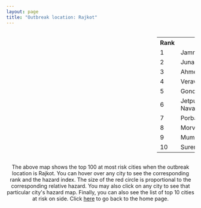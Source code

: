 ```yaml
---
layout: page
title: "Outbreak location: Rajkot"
---
```

<div style="width: 100%; overflow: auto;">
<div style="width: 75%; float: left;">
<div id="mapid">
<script src="https://buda-magenta.github.io/hazard_map/load_map.js"></script>

<script>
var marker_outbreak = L.marker([22.305199, 70.802833],{"autoPan": true}).addTo(map); marker_outbreak.bindTooltip("Rajkot").openTooltip();

var circle_1 = L.circle([22.473242, 70.055210], {"pane": "markerPane", "color": "red", "fill": true, "fillOpacity": 0.2, "fillRule": "evenodd", "lineCap": "round", "lineJoin": "round", "opacity": 1.0, "radius": 100027, "stroke": true, "weight": 3}).addTo(map);
circle_1.bindTooltip("Jamnagar<br>rank: 1<br>hazard index: 0.100028")
circle_1.bindPopup('<a href="https://buda-magenta.github.io/hazard_map/Jamnagar">Jamnagar</a>')

var circle_2 = L.circle([21.517410, 70.464275], {"pane": "markerPane", "color": "red", "fill": true, "fillOpacity": 0.2, "fillRule": "evenodd", "lineCap": "round", "lineJoin": "round", "opacity": 1.0, "radius": 52931, "stroke": true, "weight": 3}).addTo(map);
circle_2.bindTooltip("Junagadh<br>rank: 2<br>hazard index: 0.052932")
circle_2.bindPopup('<a href="https://buda-magenta.github.io/hazard_map/Junagadh">Junagadh</a>')

var circle_3 = L.circle([23.021624, 72.579707], {"pane": "markerPane", "color": "red", "fill": true, "fillOpacity": 0.2, "fillRule": "evenodd", "lineCap": "round", "lineJoin": "round", "opacity": 1.0, "radius": 48208, "stroke": true, "weight": 3}).addTo(map);
circle_3.bindTooltip("Ahmedabad<br>rank: 3<br>hazard index: 0.048208")
circle_3.bindPopup('<a href="https://buda-magenta.github.io/hazard_map/Ahmedabad">Ahmedabad</a>')

var circle_4 = L.circle([20.905700, 70.378100], {"pane": "markerPane", "color": "red", "fill": true, "fillOpacity": 0.2, "fillRule": "evenodd", "lineCap": "round", "lineJoin": "round", "opacity": 1.0, "radius": 27710, "stroke": true, "weight": 3}).addTo(map);
circle_4.bindTooltip("Veraval<br>rank: 4<br>hazard index: 0.027711")
circle_4.bindPopup('<a href="https://buda-magenta.github.io/hazard_map/Veraval">Veraval</a>')

var circle_5 = L.circle([21.972182, 70.795524], {"pane": "markerPane", "color": "red", "fill": true, "fillOpacity": 0.2, "fillRule": "evenodd", "lineCap": "round", "lineJoin": "round", "opacity": 1.0, "radius": 20731, "stroke": true, "weight": 3}).addTo(map);
circle_5.bindTooltip("Gondal<br>rank: 5<br>hazard index: 0.020731")
circle_5.bindPopup('<a href="https://buda-magenta.github.io/hazard_map/Gondal">Gondal</a>')

var circle_6 = L.circle([21.764059, 70.616660], {"pane": "markerPane", "color": "red", "fill": true, "fillOpacity": 0.2, "fillRule": "evenodd", "lineCap": "round", "lineJoin": "round", "opacity": 1.0, "radius": 19053, "stroke": true, "weight": 3}).addTo(map);
circle_6.bindTooltip("Jetpur Navagadh<br>rank: 6<br>hazard index: 0.019053")
circle_6.bindPopup('<a href="https://buda-magenta.github.io/hazard_map/Jetpur_Navagadh">Jetpur Navagadh</a>')

var circle_7 = L.circle([21.640900, 69.611000], {"pane": "markerPane", "color": "red", "fill": true, "fillOpacity": 0.2, "fillRule": "evenodd", "lineCap": "round", "lineJoin": "round", "opacity": 1.0, "radius": 16363, "stroke": true, "weight": 3}).addTo(map);
circle_7.bindTooltip("Porbandar<br>rank: 7<br>hazard index: 0.016364")
circle_7.bindPopup('<a href="https://buda-magenta.github.io/hazard_map/Porbandar">Porbandar</a>')

var circle_8 = L.circle([25.264902, 82.985787], {"pane": "markerPane", "color": "red", "fill": true, "fillOpacity": 0.2, "fillRule": "evenodd", "lineCap": "round", "lineJoin": "round", "opacity": 1.0, "radius": 12266, "stroke": true, "weight": 3}).addTo(map);
circle_8.bindTooltip("Morvi<br>rank: 8<br>hazard index: 0.012266")
circle_8.bindPopup('<a href="https://buda-magenta.github.io/hazard_map/Morvi">Morvi</a>')

var circle_9 = L.circle([19.075990, 72.877393], {"pane": "markerPane", "color": "red", "fill": true, "fillOpacity": 0.2, "fillRule": "evenodd", "lineCap": "round", "lineJoin": "round", "opacity": 1.0, "radius": 11408, "stroke": true, "weight": 3}).addTo(map);
circle_9.bindTooltip("Mumbai<br>rank: 9<br>hazard index: 0.011408")
circle_9.bindPopup('<a href="https://buda-magenta.github.io/hazard_map/Mumbai">Mumbai</a>')

var circle_10 = L.circle([22.750000, 71.666667], {"pane": "markerPane", "color": "red", "fill": true, "fillOpacity": 0.2, "fillRule": "evenodd", "lineCap": "round", "lineJoin": "round", "opacity": 1.0, "radius": 11353, "stroke": true, "weight": 3}).addTo(map);
circle_10.bindTooltip("Surendranagar<br>rank: 10<br>hazard index: 0.011354")
circle_10.bindPopup('<a href="https://buda-magenta.github.io/hazard_map/Surendranagar">Surendranagar</a>')

var circle_11 = L.circle([23.071874, 70.131715], {"pane": "markerPane", "color": "red", "fill": true, "fillOpacity": 0.2, "fillRule": "evenodd", "lineCap": "round", "lineJoin": "round", "opacity": 1.0, "radius": 10577, "stroke": true, "weight": 3}).addTo(map);
circle_11.bindTooltip("Gandhidham<br>rank: 11<br>hazard index: 0.010578")
circle_11.bindPopup('<a href="https://buda-magenta.github.io/hazard_map/Gandhidham">Gandhidham</a>')

var circle_12 = L.circle([21.771884, 72.141645], {"pane": "markerPane", "color": "red", "fill": true, "fillOpacity": 0.2, "fillRule": "evenodd", "lineCap": "round", "lineJoin": "round", "opacity": 1.0, "radius": 7402, "stroke": true, "weight": 3}).addTo(map);
circle_12.bindTooltip("Bhavnagar<br>rank: 12<br>hazard index: 0.007402")
circle_12.bindPopup('<a href="https://buda-magenta.github.io/hazard_map/Bhavnagar">Bhavnagar</a>')

var circle_13 = L.circle([23.247245, 69.668339], {"pane": "markerPane", "color": "red", "fill": true, "fillOpacity": 0.2, "fillRule": "evenodd", "lineCap": "round", "lineJoin": "round", "opacity": 1.0, "radius": 7168, "stroke": true, "weight": 3}).addTo(map);
circle_13.bindTooltip("Bhuj<br>rank: 13<br>hazard index: 0.007169")
circle_13.bindPopup('<a href="https://buda-magenta.github.io/hazard_map/Bhuj">Bhuj</a>')

var circle_14 = L.circle([22.910184, 69.899418], {"pane": "markerPane", "color": "red", "fill": true, "fillOpacity": 0.2, "fillRule": "evenodd", "lineCap": "round", "lineJoin": "round", "opacity": 1.0, "radius": 3722, "stroke": true, "weight": 3}).addTo(map);
circle_14.bindTooltip("Bhadreshwar<br>rank: 14<br>hazard index: 0.003722")
circle_14.bindPopup('<a href="https://buda-magenta.github.io/hazard_map/Bhadreshwar">Bhadreshwar</a>')

var circle_15 = L.circle([20.866667, 70.750000], {"pane": "markerPane", "color": "red", "fill": true, "fillOpacity": 0.2, "fillRule": "evenodd", "lineCap": "round", "lineJoin": "round", "opacity": 1.0, "radius": 3693, "stroke": true, "weight": 3}).addTo(map);
circle_15.bindTooltip("Amreli<br>rank: 15<br>hazard index: 0.003694")
circle_15.bindPopup('<a href="https://buda-magenta.github.io/hazard_map/Amreli">Amreli</a>')

var circle_16 = L.circle([28.651718, 77.221939], {"pane": "markerPane", "color": "red", "fill": true, "fillOpacity": 0.2, "fillRule": "evenodd", "lineCap": "round", "lineJoin": "round", "opacity": 1.0, "radius": 2746, "stroke": true, "weight": 3}).addTo(map);
circle_16.bindTooltip("Delhi<br>rank: 16<br>hazard index: 0.002747")
circle_16.bindPopup('<a href="https://buda-magenta.github.io/hazard_map/Delhi">Delhi</a>')

var circle_17 = L.circle([21.170200, 72.831100], {"pane": "markerPane", "color": "red", "fill": true, "fillOpacity": 0.2, "fillRule": "evenodd", "lineCap": "round", "lineJoin": "round", "opacity": 1.0, "radius": 2470, "stroke": true, "weight": 3}).addTo(map);
circle_17.bindTooltip("Surat<br>rank: 17<br>hazard index: 0.002470")
circle_17.bindPopup('<a href="https://buda-magenta.github.io/hazard_map/Surat">Surat</a>')

var circle_18 = L.circle([22.297314, 73.194257], {"pane": "markerPane", "color": "red", "fill": true, "fillOpacity": 0.2, "fillRule": "evenodd", "lineCap": "round", "lineJoin": "round", "opacity": 1.0, "radius": 1918, "stroke": true, "weight": 3}).addTo(map);
circle_18.bindTooltip("Vadodara<br>rank: 18<br>hazard index: 0.001919")
circle_18.bindPopup('<a href="https://buda-magenta.github.io/hazard_map/Vadodara">Vadodara</a>')

var circle_19 = L.circle([23.774057, 71.683735], {"pane": "markerPane", "color": "red", "fill": true, "fillOpacity": 0.2, "fillRule": "evenodd", "lineCap": "round", "lineJoin": "round", "opacity": 1.0, "radius": 1752, "stroke": true, "weight": 3}).addTo(map);
circle_19.bindTooltip("Patan<br>rank: 19<br>hazard index: 0.001753")
circle_19.bindPopup('<a href="https://buda-magenta.github.io/hazard_map/Patan">Patan</a>')

var circle_20 = L.circle([22.168600, 71.668500], {"pane": "markerPane", "color": "red", "fill": true, "fillOpacity": 0.2, "fillRule": "evenodd", "lineCap": "round", "lineJoin": "round", "opacity": 1.0, "radius": 1601, "stroke": true, "weight": 3}).addTo(map);
circle_20.bindTooltip("Botad<br>rank: 20<br>hazard index: 0.001602")
circle_20.bindPopup('<a href="https://buda-magenta.github.io/hazard_map/Botad">Botad</a>')

var circle_21 = L.circle([17.388786, 78.461065], {"pane": "markerPane", "color": "red", "fill": true, "fillOpacity": 0.2, "fillRule": "evenodd", "lineCap": "round", "lineJoin": "round", "opacity": 1.0, "radius": 1026, "stroke": true, "weight": 3}).addTo(map);
circle_21.bindTooltip("Hyderabad<br>rank: 21<br>hazard index: 0.001027")
circle_21.bindPopup('<a href="https://buda-magenta.github.io/hazard_map/Hyderabad">Hyderabad</a>')

var circle_22 = L.circle([23.666667, 72.500000], {"pane": "markerPane", "color": "red", "fill": true, "fillOpacity": 0.2, "fillRule": "evenodd", "lineCap": "round", "lineJoin": "round", "opacity": 1.0, "radius": 734, "stroke": true, "weight": 3}).addTo(map);
circle_22.bindTooltip("Mahesana<br>rank: 22<br>hazard index: 0.000734")
circle_22.bindPopup('<a href="https://buda-magenta.github.io/hazard_map/Mahesana">Mahesana</a>')

var circle_23 = L.circle([19.194329, 72.970178], {"pane": "markerPane", "color": "red", "fill": true, "fillOpacity": 0.2, "fillRule": "evenodd", "lineCap": "round", "lineJoin": "round", "opacity": 1.0, "radius": 637, "stroke": true, "weight": 3}).addTo(map);
circle_23.bindTooltip("Thane<br>rank: 23<br>hazard index: 0.000638")
circle_23.bindPopup('<a href="https://buda-magenta.github.io/hazard_map/Thane">Thane</a>')

var circle_24 = L.circle([26.296772, 73.035143], {"pane": "markerPane", "color": "red", "fill": true, "fillOpacity": 0.2, "fillRule": "evenodd", "lineCap": "round", "lineJoin": "round", "opacity": 1.0, "radius": 599, "stroke": true, "weight": 3}).addTo(map);
circle_24.bindTooltip("Jodhpur<br>rank: 24<br>hazard index: 0.000599")
circle_24.bindPopup('<a href="https://buda-magenta.github.io/hazard_map/Jodhpur">Jodhpur</a>')

var circle_25 = L.circle([18.521428, 73.854454], {"pane": "markerPane", "color": "red", "fill": true, "fillOpacity": 0.2, "fillRule": "evenodd", "lineCap": "round", "lineJoin": "round", "opacity": 1.0, "radius": 597, "stroke": true, "weight": 3}).addTo(map);
circle_25.bindTooltip("Pune<br>rank: 25<br>hazard index: 0.000598")
circle_25.bindPopup('<a href="https://buda-magenta.github.io/hazard_map/Pune">Pune</a>')

var circle_26 = L.circle([23.223288, 72.649227], {"pane": "markerPane", "color": "red", "fill": true, "fillOpacity": 0.2, "fillRule": "evenodd", "lineCap": "round", "lineJoin": "round", "opacity": 1.0, "radius": 506, "stroke": true, "weight": 3}).addTo(map);
circle_26.bindTooltip("Gandhinagar<br>rank: 26<br>hazard index: 0.000507")
circle_26.bindPopup('<a href="https://buda-magenta.github.io/hazard_map/Gandhinagar">Gandhinagar</a>')

var circle_27 = L.circle([25.335649, 83.007629], {"pane": "markerPane", "color": "red", "fill": true, "fillOpacity": 0.2, "fillRule": "evenodd", "lineCap": "round", "lineJoin": "round", "opacity": 1.0, "radius": 498, "stroke": true, "weight": 3}).addTo(map);
circle_27.bindTooltip("Varanasi<br>rank: 27<br>hazard index: 0.000499")
circle_27.bindPopup('<a href="https://buda-magenta.github.io/hazard_map/Varanasi">Varanasi</a>')

var circle_28 = L.circle([26.915458, 75.818982], {"pane": "markerPane", "color": "red", "fill": true, "fillOpacity": 0.2, "fillRule": "evenodd", "lineCap": "round", "lineJoin": "round", "opacity": 1.0, "radius": 492, "stroke": true, "weight": 3}).addTo(map);
circle_28.bindTooltip("Jaipur<br>rank: 28<br>hazard index: 0.000492")
circle_28.bindPopup('<a href="https://buda-magenta.github.io/hazard_map/Jaipur">Jaipur</a>')

var circle_29 = L.circle([25.438130, 81.833800], {"pane": "markerPane", "color": "red", "fill": true, "fillOpacity": 0.2, "fillRule": "evenodd", "lineCap": "round", "lineJoin": "round", "opacity": 1.0, "radius": 463, "stroke": true, "weight": 3}).addTo(map);
circle_29.bindTooltip("Allahabad<br>rank: 29<br>hazard index: 0.000464")
circle_29.bindPopup('<a href="https://buda-magenta.github.io/hazard_map/Allahabad">Allahabad</a>')

var circle_30 = L.circle([12.979120, 77.591300], {"pane": "markerPane", "color": "red", "fill": true, "fillOpacity": 0.2, "fillRule": "evenodd", "lineCap": "round", "lineJoin": "round", "opacity": 1.0, "radius": 392, "stroke": true, "weight": 3}).addTo(map);
circle_30.bindTooltip("Bangalore<br>rank: 30<br>hazard index: 0.000393")
circle_30.bindPopup('<a href="https://buda-magenta.github.io/hazard_map/Bangalore">Bangalore</a>')

var circle_31 = L.circle([24.170979, 72.436638], {"pane": "markerPane", "color": "red", "fill": true, "fillOpacity": 0.2, "fillRule": "evenodd", "lineCap": "round", "lineJoin": "round", "opacity": 1.0, "radius": 353, "stroke": true, "weight": 3}).addTo(map);
circle_31.bindTooltip("Palanpur<br>rank: 31<br>hazard index: 0.000354")
circle_31.bindPopup('<a href="https://buda-magenta.github.io/hazard_map/Palanpur">Palanpur</a>')

var circle_32 = L.circle([22.610318, 73.461706], {"pane": "markerPane", "color": "red", "fill": true, "fillOpacity": 0.2, "fillRule": "evenodd", "lineCap": "round", "lineJoin": "round", "opacity": 1.0, "radius": 313, "stroke": true, "weight": 3}).addTo(map);
circle_32.bindTooltip("Kalol<br>rank: 32<br>hazard index: 0.000313")
circle_32.bindPopup('<a href="https://buda-magenta.github.io/hazard_map/Kalol">Kalol</a>')

var circle_33 = L.circle([19.439885, 72.880383], {"pane": "markerPane", "color": "red", "fill": true, "fillOpacity": 0.2, "fillRule": "evenodd", "lineCap": "round", "lineJoin": "round", "opacity": 1.0, "radius": 311, "stroke": true, "weight": 3}).addTo(map);
circle_33.bindTooltip("Vasai<br>rank: 33<br>hazard index: 0.000312")
circle_33.bindPopup('<a href="https://buda-magenta.github.io/hazard_map/Vasai">Vasai</a>')

var circle_34 = L.circle([24.268349, 72.204387], {"pane": "markerPane", "color": "red", "fill": true, "fillOpacity": 0.2, "fillRule": "evenodd", "lineCap": "round", "lineJoin": "round", "opacity": 1.0, "radius": 309, "stroke": true, "weight": 3}).addTo(map);
circle_34.bindTooltip("Deesa<br>rank: 34<br>hazard index: 0.000309")
circle_34.bindPopup('<a href="https://buda-magenta.github.io/hazard_map/Deesa">Deesa</a>')

var circle_35 = L.circle([22.689507, 72.871520], {"pane": "markerPane", "color": "red", "fill": true, "fillOpacity": 0.2, "fillRule": "evenodd", "lineCap": "round", "lineJoin": "round", "opacity": 1.0, "radius": 286, "stroke": true, "weight": 3}).addTo(map);
circle_35.bindTooltip("Nadiad<br>rank: 35<br>hazard index: 0.000287")
circle_35.bindPopup('<a href="https://buda-magenta.github.io/hazard_map/Nadiad">Nadiad</a>')

var circle_36 = L.circle([26.671329, 83.364583], {"pane": "markerPane", "color": "red", "fill": true, "fillOpacity": 0.2, "fillRule": "evenodd", "lineCap": "round", "lineJoin": "round", "opacity": 1.0, "radius": 278, "stroke": true, "weight": 3}).addTo(map);
circle_36.bindTooltip("Gorakhpur<br>rank: 36<br>hazard index: 0.000279")
circle_36.bindPopup('<a href="https://buda-magenta.github.io/hazard_map/Gorakhpur">Gorakhpur</a>')

var circle_37 = L.circle([22.558499, 72.962563], {"pane": "markerPane", "color": "red", "fill": true, "fillOpacity": 0.2, "fillRule": "evenodd", "lineCap": "round", "lineJoin": "round", "opacity": 1.0, "radius": 261, "stroke": true, "weight": 3}).addTo(map);
circle_37.bindTooltip("Anand<br>rank: 37<br>hazard index: 0.000261")
circle_37.bindPopup('<a href="https://buda-magenta.github.io/hazard_map/Anand">Anand</a>')

var circle_38 = L.circle([26.469100, 74.639000], {"pane": "markerPane", "color": "red", "fill": true, "fillOpacity": 0.2, "fillRule": "evenodd", "lineCap": "round", "lineJoin": "round", "opacity": 1.0, "radius": 242, "stroke": true, "weight": 3}).addTo(map);
circle_38.bindTooltip("Ajmer<br>rank: 38<br>hazard index: 0.000242")
circle_38.bindPopup('<a href="https://buda-magenta.github.io/hazard_map/Ajmer">Ajmer</a>')

var circle_39 = L.circle([22.541418, 88.357691], {"pane": "markerPane", "color": "red", "fill": true, "fillOpacity": 0.2, "fillRule": "evenodd", "lineCap": "round", "lineJoin": "round", "opacity": 1.0, "radius": 221, "stroke": true, "weight": 3}).addTo(map);
circle_39.bindTooltip("Kolkata<br>rank: 39<br>hazard index: 0.000221")
circle_39.bindPopup('<a href="https://buda-magenta.github.io/hazard_map/Kolkata">Kolkata</a>')

var circle_40 = L.circle([13.083694, 80.270186], {"pane": "markerPane", "color": "red", "fill": true, "fillOpacity": 0.2, "fillRule": "evenodd", "lineCap": "round", "lineJoin": "round", "opacity": 1.0, "radius": 219, "stroke": true, "weight": 3}).addTo(map);
circle_40.bindTooltip("Chennai<br>rank: 40<br>hazard index: 0.000219")
circle_40.bindPopup('<a href="https://buda-magenta.github.io/hazard_map/Chennai">Chennai</a>')

var circle_41 = L.circle([22.901200, 88.389900], {"pane": "markerPane", "color": "red", "fill": true, "fillOpacity": 0.2, "fillRule": "evenodd", "lineCap": "round", "lineJoin": "round", "opacity": 1.0, "radius": 203, "stroke": true, "weight": 3}).addTo(map);
circle_41.bindTooltip("Hugli-Chinsurah<br>rank: 41<br>hazard index: 0.000204")
circle_41.bindPopup('<a href="https://buda-magenta.github.io/hazard_map/Hugli-Chinsurah">Hugli-Chinsurah</a>')

var circle_42 = L.circle([26.505476, 93.977739], {"pane": "markerPane", "color": "red", "fill": true, "fillOpacity": 0.2, "fillRule": "evenodd", "lineCap": "round", "lineJoin": "round", "opacity": 1.0, "radius": 192, "stroke": true, "weight": 3}).addTo(map);
circle_42.bindTooltip("Chandan Nagar<br>rank: 42<br>hazard index: 0.000192")
circle_42.bindPopup('<a href="https://buda-magenta.github.io/hazard_map/Chandan_Nagar">Chandan Nagar</a>')

var circle_43 = L.circle([17.849907, 75.276320], {"pane": "markerPane", "color": "red", "fill": true, "fillOpacity": 0.2, "fillRule": "evenodd", "lineCap": "round", "lineJoin": "round", "opacity": 1.0, "radius": 180, "stroke": true, "weight": 3}).addTo(map);
circle_43.bindTooltip("Solapur<br>rank: 43<br>hazard index: 0.000181")
circle_43.bindPopup('<a href="https://buda-magenta.github.io/hazard_map/Solapur">Solapur</a>')

var circle_44 = L.circle([23.258486, 77.401989], {"pane": "markerPane", "color": "red", "fill": true, "fillOpacity": 0.2, "fillRule": "evenodd", "lineCap": "round", "lineJoin": "round", "opacity": 1.0, "radius": 170, "stroke": true, "weight": 3}).addTo(map);
circle_44.bindTooltip("Bhopal<br>rank: 44<br>hazard index: 0.000170")
circle_44.bindPopup('<a href="https://buda-magenta.github.io/hazard_map/Bhopal">Bhopal</a>')

var circle_45 = L.circle([23.160894, 79.949770], {"pane": "markerPane", "color": "red", "fill": true, "fillOpacity": 0.2, "fillRule": "evenodd", "lineCap": "round", "lineJoin": "round", "opacity": 1.0, "radius": 160, "stroke": true, "weight": 3}).addTo(map);
circle_45.bindTooltip("Jabalpur<br>rank: 45<br>hazard index: 0.000161")
circle_45.bindPopup('<a href="https://buda-magenta.github.io/hazard_map/Jabalpur">Jabalpur</a>')

var circle_46 = L.circle([18.627929, 73.800983], {"pane": "markerPane", "color": "red", "fill": true, "fillOpacity": 0.2, "fillRule": "evenodd", "lineCap": "round", "lineJoin": "round", "opacity": 1.0, "radius": 159, "stroke": true, "weight": 3}).addTo(map);
circle_46.bindTooltip("Pimpri Chinchwad<br>rank: 46<br>hazard index: 0.000160")
circle_46.bindPopup('<a href="https://buda-magenta.github.io/hazard_map/Pimpri_Chinchwad">Pimpri Chinchwad</a>')

var circle_47 = L.circle([20.011247, 73.790236], {"pane": "markerPane", "color": "red", "fill": true, "fillOpacity": 0.2, "fillRule": "evenodd", "lineCap": "round", "lineJoin": "round", "opacity": 1.0, "radius": 156, "stroke": true, "weight": 3}).addTo(map);
circle_47.bindTooltip("Nashik<br>rank: 47<br>hazard index: 0.000157")
circle_47.bindPopup('<a href="https://buda-magenta.github.io/hazard_map/Nashik">Nashik</a>')

var circle_48 = L.circle([21.750000, 73.000000], {"pane": "markerPane", "color": "red", "fill": true, "fillOpacity": 0.2, "fillRule": "evenodd", "lineCap": "round", "lineJoin": "round", "opacity": 1.0, "radius": 146, "stroke": true, "weight": 3}).addTo(map);
circle_48.bindTooltip("Bharuch<br>rank: 48<br>hazard index: 0.000147")
circle_48.bindPopup('<a href="https://buda-magenta.github.io/hazard_map/Bharuch">Bharuch</a>')

var circle_49 = L.circle([21.149813, 79.082056], {"pane": "markerPane", "color": "red", "fill": true, "fillOpacity": 0.2, "fillRule": "evenodd", "lineCap": "round", "lineJoin": "round", "opacity": 1.0, "radius": 139, "stroke": true, "weight": 3}).addTo(map);
circle_49.bindTooltip("Nagpur<br>rank: 49<br>hazard index: 0.000140")
circle_49.bindPopup('<a href="https://buda-magenta.github.io/hazard_map/Nagpur">Nagpur</a>')

var circle_50 = L.circle([19.362531, 73.078475], {"pane": "markerPane", "color": "red", "fill": true, "fillOpacity": 0.2, "fillRule": "evenodd", "lineCap": "round", "lineJoin": "round", "opacity": 1.0, "radius": 139, "stroke": true, "weight": 3}).addTo(map);
circle_50.bindTooltip("Bhiwandi<br>rank: 50<br>hazard index: 0.000140")
circle_50.bindPopup('<a href="https://buda-magenta.github.io/hazard_map/Bhiwandi">Bhiwandi</a>')

var circle_51 = L.circle([15.398403, 73.812918], {"pane": "markerPane", "color": "red", "fill": true, "fillOpacity": 0.2, "fillRule": "evenodd", "lineCap": "round", "lineJoin": "round", "opacity": 1.0, "radius": 131, "stroke": true, "weight": 3}).addTo(map);
circle_51.bindTooltip("Vasco Da Gama<br>rank: 51<br>hazard index: 0.000131")
circle_51.bindPopup('<a href="https://buda-magenta.github.io/hazard_map/Vasco_Da_Gama">Vasco Da Gama</a>')

var circle_52 = L.circle([26.055318, 82.993139], {"pane": "markerPane", "color": "red", "fill": true, "fillOpacity": 0.2, "fillRule": "evenodd", "lineCap": "round", "lineJoin": "round", "opacity": 1.0, "radius": 128, "stroke": true, "weight": 3}).addTo(map);
circle_52.bindTooltip("Nizamabad<br>rank: 52<br>hazard index: 0.000129")
circle_52.bindPopup('<a href="https://buda-magenta.github.io/hazard_map/Nizamabad">Nizamabad</a>')

var circle_53 = L.circle([25.954628, 83.647350], {"pane": "markerPane", "color": "red", "fill": true, "fillOpacity": 0.2, "fillRule": "evenodd", "lineCap": "round", "lineJoin": "round", "opacity": 1.0, "radius": 115, "stroke": true, "weight": 3}).addTo(map);
circle_53.bindTooltip("Maunath Bhanjan<br>rank: 53<br>hazard index: 0.000116")
circle_53.bindPopup('<a href="https://buda-magenta.github.io/hazard_map/Maunath_Bhanjan">Maunath Bhanjan</a>')

var circle_54 = L.circle([22.974972, 88.434592], {"pane": "markerPane", "color": "red", "fill": true, "fillOpacity": 0.2, "fillRule": "evenodd", "lineCap": "round", "lineJoin": "round", "opacity": 1.0, "radius": 115, "stroke": true, "weight": 3}).addTo(map);
circle_54.bindTooltip("Kalyani<br>rank: 54<br>hazard index: 0.000116")
circle_54.bindPopup('<a href="https://buda-magenta.github.io/hazard_map/Kalyani">Kalyani</a>')

var circle_55 = L.circle([25.623457, 84.596839], {"pane": "markerPane", "color": "red", "fill": true, "fillOpacity": 0.2, "fillRule": "evenodd", "lineCap": "round", "lineJoin": "round", "opacity": 1.0, "radius": 108, "stroke": true, "weight": 3}).addTo(map);
circle_55.bindTooltip("Arrah<br>rank: 55<br>hazard index: 0.000108")
circle_55.bindPopup('<a href="https://buda-magenta.github.io/hazard_map/Arrah">Arrah</a>')

var circle_56 = L.circle([28.015929, 73.317137], {"pane": "markerPane", "color": "red", "fill": true, "fillOpacity": 0.2, "fillRule": "evenodd", "lineCap": "round", "lineJoin": "round", "opacity": 1.0, "radius": 107, "stroke": true, "weight": 3}).addTo(map);
circle_56.bindTooltip("Bikaner<br>rank: 56<br>hazard index: 0.000108")
circle_56.bindPopup('<a href="https://buda-magenta.github.io/hazard_map/Bikaner">Bikaner</a>')

var circle_57 = L.circle([22.778500, 73.624516], {"pane": "markerPane", "color": "red", "fill": true, "fillOpacity": 0.2, "fillRule": "evenodd", "lineCap": "round", "lineJoin": "round", "opacity": 1.0, "radius": 105, "stroke": true, "weight": 3}).addTo(map);
circle_57.bindTooltip("Godhra<br>rank: 57<br>hazard index: 0.000105")
circle_57.bindPopup('<a href="https://buda-magenta.github.io/hazard_map/Godhra">Godhra</a>')

var circle_58 = L.circle([26.460914, 80.321759], {"pane": "markerPane", "color": "red", "fill": true, "fillOpacity": 0.2, "fillRule": "evenodd", "lineCap": "round", "lineJoin": "round", "opacity": 1.0, "radius": 104, "stroke": true, "weight": 3}).addTo(map);
circle_58.bindTooltip("Kanpur<br>rank: 58<br>hazard index: 0.000105")
circle_58.bindPopup('<a href="https://buda-magenta.github.io/hazard_map/Kanpur">Kanpur</a>')

var circle_59 = L.circle([26.838100, 80.934600], {"pane": "markerPane", "color": "red", "fill": true, "fillOpacity": 0.2, "fillRule": "evenodd", "lineCap": "round", "lineJoin": "round", "opacity": 1.0, "radius": 99, "stroke": true, "weight": 3}).addTo(map);
circle_59.bindTooltip("Lucknow<br>rank: 59<br>hazard index: 0.000100")
circle_59.bindPopup('<a href="https://buda-magenta.github.io/hazard_map/Lucknow">Lucknow</a>')

var circle_60 = L.circle([24.759267, 81.655000], {"pane": "markerPane", "color": "red", "fill": true, "fillOpacity": 0.2, "fillRule": "evenodd", "lineCap": "round", "lineJoin": "round", "opacity": 1.0, "radius": 97, "stroke": true, "weight": 3}).addTo(map);
circle_60.bindTooltip("Rewa<br>rank: 60<br>hazard index: 0.000098")
circle_60.bindPopup('<a href="https://buda-magenta.github.io/hazard_map/Rewa">Rewa</a>')

var circle_61 = L.circle([24.935635, 82.647701], {"pane": "markerPane", "color": "red", "fill": true, "fillOpacity": 0.2, "fillRule": "evenodd", "lineCap": "round", "lineJoin": "round", "opacity": 1.0, "radius": 96, "stroke": true, "weight": 3}).addTo(map);
circle_61.bindTooltip("Mirzapur<br>rank: 61<br>hazard index: 0.000097")
circle_61.bindPopup('<a href="https://buda-magenta.github.io/hazard_map/Mirzapur">Mirzapur</a>')

var circle_62 = L.circle([25.604091, 73.415609], {"pane": "markerPane", "color": "red", "fill": true, "fillOpacity": 0.2, "fillRule": "evenodd", "lineCap": "round", "lineJoin": "round", "opacity": 1.0, "radius": 93, "stroke": true, "weight": 3}).addTo(map);
circle_62.bindTooltip("Pali<br>rank: 62<br>hazard index: 0.000093")
circle_62.bindPopup('<a href="https://buda-magenta.github.io/hazard_map/Pali">Pali</a>')

var circle_63 = L.circle([24.197443, 82.666145], {"pane": "markerPane", "color": "red", "fill": true, "fillOpacity": 0.2, "fillRule": "evenodd", "lineCap": "round", "lineJoin": "round", "opacity": 1.0, "radius": 91, "stroke": true, "weight": 3}).addTo(map);
circle_63.bindTooltip("Singrauli<br>rank: 63<br>hazard index: 0.000091")
circle_63.bindPopup('<a href="https://buda-magenta.github.io/hazard_map/Singrauli">Singrauli</a>')

var circle_64 = L.circle([26.269722, 82.994425], {"pane": "markerPane", "color": "red", "fill": true, "fillOpacity": 0.2, "fillRule": "evenodd", "lineCap": "round", "lineJoin": "round", "opacity": 1.0, "radius": 87, "stroke": true, "weight": 3}).addTo(map);
circle_64.bindTooltip("Burhanpur<br>rank: 64<br>hazard index: 0.000088")
circle_64.bindPopup('<a href="https://buda-magenta.github.io/hazard_map/Burhanpur">Burhanpur</a>')

var circle_65 = L.circle([25.773344, 84.784977], {"pane": "markerPane", "color": "red", "fill": true, "fillOpacity": 0.2, "fillRule": "evenodd", "lineCap": "round", "lineJoin": "round", "opacity": 1.0, "radius": 83, "stroke": true, "weight": 3}).addTo(map);
circle_65.bindTooltip("Chapra<br>rank: 65<br>hazard index: 0.000084")
circle_65.bindPopup('<a href="https://buda-magenta.github.io/hazard_map/Chapra">Chapra</a>')

var circle_66 = L.circle([22.720362, 75.868200], {"pane": "markerPane", "color": "red", "fill": true, "fillOpacity": 0.2, "fillRule": "evenodd", "lineCap": "round", "lineJoin": "round", "opacity": 1.0, "radius": 83, "stroke": true, "weight": 3}).addTo(map);
circle_66.bindTooltip("Indore<br>rank: 66<br>hazard index: 0.000083")
circle_66.bindPopup('<a href="https://buda-magenta.github.io/hazard_map/Indore">Indore</a>')

var circle_67 = L.circle([23.493079, 74.348402], {"pane": "markerPane", "color": "red", "fill": true, "fillOpacity": 0.2, "fillRule": "evenodd", "lineCap": "round", "lineJoin": "round", "opacity": 1.0, "radius": 76, "stroke": true, "weight": 3}).addTo(map);
circle_67.bindTooltip("Banswara<br>rank: 67<br>hazard index: 0.000077")
circle_67.bindPopup('<a href="https://buda-magenta.github.io/hazard_map/Banswara">Banswara</a>')

var circle_68 = L.circle([28.428262, 77.002700], {"pane": "markerPane", "color": "red", "fill": true, "fillOpacity": 0.2, "fillRule": "evenodd", "lineCap": "round", "lineJoin": "round", "opacity": 1.0, "radius": 76, "stroke": true, "weight": 3}).addTo(map);
circle_68.bindTooltip("Gurgaon<br>rank: 68<br>hazard index: 0.000076")
circle_68.bindPopup('<a href="https://buda-magenta.github.io/hazard_map/Gurgaon">Gurgaon</a>')

var circle_69 = L.circle([25.531031, 78.652689], {"pane": "markerPane", "color": "red", "fill": true, "fillOpacity": 0.2, "fillRule": "evenodd", "lineCap": "round", "lineJoin": "round", "opacity": 1.0, "radius": 75, "stroke": true, "weight": 3}).addTo(map);
circle_69.bindTooltip("Jhansi<br>rank: 69<br>hazard index: 0.000076")
circle_69.bindPopup('<a href="https://buda-magenta.github.io/hazard_map/Jhansi">Jhansi</a>')

var circle_70 = L.circle([19.261944, 73.194760], {"pane": "markerPane", "color": "red", "fill": true, "fillOpacity": 0.2, "fillRule": "evenodd", "lineCap": "round", "lineJoin": "round", "opacity": 1.0, "radius": 72, "stroke": true, "weight": 3}).addTo(map);
circle_70.bindTooltip("Ulhas Nagar<br>rank: 70<br>hazard index: 0.000072")
circle_70.bindPopup('<a href="https://buda-magenta.github.io/hazard_map/Ulhas_Nagar">Ulhas Nagar</a>')

var circle_71 = L.circle([20.432402, 73.141172], {"pane": "markerPane", "color": "red", "fill": true, "fillOpacity": 0.2, "fillRule": "evenodd", "lineCap": "round", "lineJoin": "round", "opacity": 1.0, "radius": 71, "stroke": true, "weight": 3}).addTo(map);
circle_71.bindTooltip("Valsad<br>rank: 71<br>hazard index: 0.000071")
circle_71.bindPopup('<a href="https://buda-magenta.github.io/hazard_map/Valsad">Valsad</a>')

var circle_72 = L.circle([19.295200, 72.854400], {"pane": "markerPane", "color": "red", "fill": true, "fillOpacity": 0.2, "fillRule": "evenodd", "lineCap": "round", "lineJoin": "round", "opacity": 1.0, "radius": 69, "stroke": true, "weight": 3}).addTo(map);
circle_72.bindTooltip("Mira-Bhayandar<br>rank: 72<br>hazard index: 0.000069")
circle_72.bindPopup('<a href="https://buda-magenta.github.io/hazard_map/Mira-Bhayandar">Mira-Bhayandar</a>')

var circle_73 = L.circle([30.909016, 75.851601], {"pane": "markerPane", "color": "red", "fill": true, "fillOpacity": 0.2, "fillRule": "evenodd", "lineCap": "round", "lineJoin": "round", "opacity": 1.0, "radius": 62, "stroke": true, "weight": 3}).addTo(map);
circle_73.bindTooltip("Ludhiana<br>rank: 73<br>hazard index: 0.000062")
circle_73.bindPopup('<a href="https://buda-magenta.github.io/hazard_map/Ludhiana">Ludhiana</a>')

var circle_74 = L.circle([26.099214, 74.312704], {"pane": "markerPane", "color": "red", "fill": true, "fillOpacity": 0.2, "fillRule": "evenodd", "lineCap": "round", "lineJoin": "round", "opacity": 1.0, "radius": 62, "stroke": true, "weight": 3}).addTo(map);
circle_74.bindTooltip("Beawar<br>rank: 74<br>hazard index: 0.000062")
circle_74.bindPopup('<a href="https://buda-magenta.github.io/hazard_map/Beawar">Beawar</a>')

var circle_75 = L.circle([23.174597, 75.785142], {"pane": "markerPane", "color": "red", "fill": true, "fillOpacity": 0.2, "fillRule": "evenodd", "lineCap": "round", "lineJoin": "round", "opacity": 1.0, "radius": 59, "stroke": true, "weight": 3}).addTo(map);
circle_75.bindTooltip("Ujjain<br>rank: 75<br>hazard index: 0.000060")
circle_75.bindPopup('<a href="https://buda-magenta.github.io/hazard_map/Ujjain">Ujjain</a>')

var circle_76 = L.circle([27.175255, 78.009816], {"pane": "markerPane", "color": "red", "fill": true, "fillOpacity": 0.2, "fillRule": "evenodd", "lineCap": "round", "lineJoin": "round", "opacity": 1.0, "radius": 59, "stroke": true, "weight": 3}).addTo(map);
circle_76.bindTooltip("Agra<br>rank: 76<br>hazard index: 0.000060")
circle_76.bindPopup('<a href="https://buda-magenta.github.io/hazard_map/Agra">Agra</a>')

var circle_77 = L.circle([17.636129, 74.298278], {"pane": "markerPane", "color": "red", "fill": true, "fillOpacity": 0.2, "fillRule": "evenodd", "lineCap": "round", "lineJoin": "round", "opacity": 1.0, "radius": 59, "stroke": true, "weight": 3}).addTo(map);
circle_77.bindTooltip("Satara<br>rank: 77<br>hazard index: 0.000059")
circle_77.bindPopup('<a href="https://buda-magenta.github.io/hazard_map/Satara">Satara</a>')

var circle_78 = L.circle([21.237947, 81.633683], {"pane": "markerPane", "color": "red", "fill": true, "fillOpacity": 0.2, "fillRule": "evenodd", "lineCap": "round", "lineJoin": "round", "opacity": 1.0, "radius": 58, "stroke": true, "weight": 3}).addTo(map);
circle_78.bindTooltip("Raipur<br>rank: 78<br>hazard index: 0.000059")
circle_78.bindPopup('<a href="https://buda-magenta.github.io/hazard_map/Raipur">Raipur</a>')

var circle_79 = L.circle([9.931308, 76.267414], {"pane": "markerPane", "color": "red", "fill": true, "fillOpacity": 0.2, "fillRule": "evenodd", "lineCap": "round", "lineJoin": "round", "opacity": 1.0, "radius": 56, "stroke": true, "weight": 3}).addTo(map);
circle_79.bindTooltip("Kochi<br>rank: 79<br>hazard index: 0.000056")
circle_79.bindPopup('<a href="https://buda-magenta.github.io/hazard_map/Kochi">Kochi</a>')

var circle_80 = L.circle([12.869810, 74.843008], {"pane": "markerPane", "color": "red", "fill": true, "fillOpacity": 0.2, "fillRule": "evenodd", "lineCap": "round", "lineJoin": "round", "opacity": 1.0, "radius": 54, "stroke": true, "weight": 3}).addTo(map);
circle_80.bindTooltip("Mangalore<br>rank: 80<br>hazard index: 0.000055")
circle_80.bindPopup('<a href="https://buda-magenta.github.io/hazard_map/Mangalore">Mangalore</a>')

var circle_81 = L.circle([20.843512, 75.525927], {"pane": "markerPane", "color": "red", "fill": true, "fillOpacity": 0.2, "fillRule": "evenodd", "lineCap": "round", "lineJoin": "round", "opacity": 1.0, "radius": 53, "stroke": true, "weight": 3}).addTo(map);
circle_81.bindTooltip("Jalgaon<br>rank: 81<br>hazard index: 0.000054")
circle_81.bindPopup('<a href="https://buda-magenta.github.io/hazard_map/Jalgaon">Jalgaon</a>')

var circle_82 = L.circle([23.480592, 74.917790], {"pane": "markerPane", "color": "red", "fill": true, "fillOpacity": 0.2, "fillRule": "evenodd", "lineCap": "round", "lineJoin": "round", "opacity": 1.0, "radius": 50, "stroke": true, "weight": 3}).addTo(map);
circle_82.bindTooltip("Ratlam<br>rank: 82<br>hazard index: 0.000051")
circle_82.bindPopup('<a href="https://buda-magenta.github.io/hazard_map/Ratlam">Ratlam</a>')

var circle_83 = L.circle([24.900100, 84.018211], {"pane": "markerPane", "color": "red", "fill": true, "fillOpacity": 0.2, "fillRule": "evenodd", "lineCap": "round", "lineJoin": "round", "opacity": 1.0, "radius": 48, "stroke": true, "weight": 3}).addTo(map);
circle_83.bindTooltip("Sasaram<br>rank: 83<br>hazard index: 0.000049")
circle_83.bindPopup('<a href="https://buda-magenta.github.io/hazard_map/Sasaram">Sasaram</a>')

var circle_84 = L.circle([20.952407, 72.932383], {"pane": "markerPane", "color": "red", "fill": true, "fillOpacity": 0.2, "fillRule": "evenodd", "lineCap": "round", "lineJoin": "round", "opacity": 1.0, "radius": 46, "stroke": true, "weight": 3}).addTo(map);
circle_84.bindTooltip("Navsari<br>rank: 84<br>hazard index: 0.000047")
circle_84.bindPopup('<a href="https://buda-magenta.github.io/hazard_map/Navsari">Navsari</a>')

var circle_85 = L.circle([25.196826, 76.000893], {"pane": "markerPane", "color": "red", "fill": true, "fillOpacity": 0.2, "fillRule": "evenodd", "lineCap": "round", "lineJoin": "round", "opacity": 1.0, "radius": 46, "stroke": true, "weight": 3}).addTo(map);
circle_85.bindTooltip("Kota<br>rank: 85<br>hazard index: 0.000046")
circle_85.bindPopup('<a href="https://buda-magenta.github.io/hazard_map/Kota">Kota</a>')

var circle_86 = L.circle([25.895924, 82.437716], {"pane": "markerPane", "color": "red", "fill": true, "fillOpacity": 0.2, "fillRule": "evenodd", "lineCap": "round", "lineJoin": "round", "opacity": 1.0, "radius": 45, "stroke": true, "weight": 3}).addTo(map);
circle_86.bindTooltip("Badlapur<br>rank: 86<br>hazard index: 0.000045")
circle_86.bindPopup('<a href="https://buda-magenta.github.io/hazard_map/Badlapur">Badlapur</a>')

var circle_87 = L.circle([25.795593, 82.488341], {"pane": "markerPane", "color": "red", "fill": true, "fillOpacity": 0.2, "fillRule": "evenodd", "lineCap": "round", "lineJoin": "round", "opacity": 1.0, "radius": 44, "stroke": true, "weight": 3}).addTo(map);
circle_87.bindTooltip("Jaunpur<br>rank: 87<br>hazard index: 0.000044")
circle_87.bindPopup('<a href="https://buda-magenta.github.io/hazard_map/Jaunpur">Jaunpur</a>')

var circle_88 = L.circle([11.001812, 76.962843], {"pane": "markerPane", "color": "red", "fill": true, "fillOpacity": 0.2, "fillRule": "evenodd", "lineCap": "round", "lineJoin": "round", "opacity": 1.0, "radius": 43, "stroke": true, "weight": 3}).addTo(map);
circle_88.bindTooltip("Coimbatore<br>rank: 88<br>hazard index: 0.000043")
circle_88.bindPopup('<a href="https://buda-magenta.github.io/hazard_map/Coimbatore">Coimbatore</a>')

var circle_89 = L.circle([19.143607, 73.295535], {"pane": "markerPane", "color": "red", "fill": true, "fillOpacity": 0.2, "fillRule": "evenodd", "lineCap": "round", "lineJoin": "round", "opacity": 1.0, "radius": 41, "stroke": true, "weight": 3}).addTo(map);
circle_89.bindTooltip("Ambarnath<br>rank: 89<br>hazard index: 0.000042")
circle_89.bindPopup('<a href="https://buda-magenta.github.io/hazard_map/Ambarnath">Ambarnath</a>')

var circle_90 = L.circle([31.292011, 75.568058], {"pane": "markerPane", "color": "red", "fill": true, "fillOpacity": 0.2, "fillRule": "evenodd", "lineCap": "round", "lineJoin": "round", "opacity": 1.0, "radius": 41, "stroke": true, "weight": 3}).addTo(map);
circle_90.bindTooltip("Jalandhar<br>rank: 90<br>hazard index: 0.000042")
circle_90.bindPopup('<a href="https://buda-magenta.github.io/hazard_map/Jalandhar">Jalandhar</a>')

var circle_91 = L.circle([26.022697, 83.028873], {"pane": "markerPane", "color": "red", "fill": true, "fillOpacity": 0.2, "fillRule": "evenodd", "lineCap": "round", "lineJoin": "round", "opacity": 1.0, "radius": 40, "stroke": true, "weight": 3}).addTo(map);
circle_91.bindTooltip("Azamgarh<br>rank: 91<br>hazard index: 0.000040")
circle_91.bindPopup('<a href="https://buda-magenta.github.io/hazard_map/Azamgarh">Azamgarh</a>')

var circle_92 = L.circle([26.423847, 83.762732], {"pane": "markerPane", "color": "red", "fill": true, "fillOpacity": 0.2, "fillRule": "evenodd", "lineCap": "round", "lineJoin": "round", "opacity": 1.0, "radius": 39, "stroke": true, "weight": 3}).addTo(map);
circle_92.bindTooltip("Deoria<br>rank: 92<br>hazard index: 0.000040")
circle_92.bindPopup('<a href="https://buda-magenta.github.io/hazard_map/Deoria">Deoria</a>')

var circle_93 = L.circle([23.250000, 87.750000], {"pane": "markerPane", "color": "red", "fill": true, "fillOpacity": 0.2, "fillRule": "evenodd", "lineCap": "round", "lineJoin": "round", "opacity": 1.0, "radius": 39, "stroke": true, "weight": 3}).addTo(map);
circle_93.bindTooltip("Barddhaman<br>rank: 93<br>hazard index: 0.000040")
circle_93.bindPopup('<a href="https://buda-magenta.github.io/hazard_map/Barddhaman">Barddhaman</a>')

var circle_94 = L.circle([25.572433, 83.609605], {"pane": "markerPane", "color": "red", "fill": true, "fillOpacity": 0.2, "fillRule": "evenodd", "lineCap": "round", "lineJoin": "round", "opacity": 1.0, "radius": 39, "stroke": true, "weight": 3}).addTo(map);
circle_94.bindTooltip("Medinipur<br>rank: 94<br>hazard index: 0.000039")
circle_94.bindPopup('<a href="https://buda-magenta.github.io/hazard_map/Medinipur">Medinipur</a>')

var circle_95 = L.circle([11.664300, 78.146000], {"pane": "markerPane", "color": "red", "fill": true, "fillOpacity": 0.2, "fillRule": "evenodd", "lineCap": "round", "lineJoin": "round", "opacity": 1.0, "radius": 37, "stroke": true, "weight": 3}).addTo(map);
circle_95.bindTooltip("Salem<br>rank: 95<br>hazard index: 0.000037")
circle_95.bindPopup('<a href="https://buda-magenta.github.io/hazard_map/Salem">Salem</a>')

var circle_96 = L.circle([25.280733, 83.125128], {"pane": "markerPane", "color": "red", "fill": true, "fillOpacity": 0.2, "fillRule": "evenodd", "lineCap": "round", "lineJoin": "round", "opacity": 1.0, "radius": 37, "stroke": true, "weight": 3}).addTo(map);
circle_96.bindTooltip("Mughal Sarai<br>rank: 96<br>hazard index: 0.000037")
circle_96.bindPopup('<a href="https://buda-magenta.github.io/hazard_map/Mughal_Sarai">Mughal Sarai</a>')

var circle_97 = L.circle([26.131004, 84.391257], {"pane": "markerPane", "color": "red", "fill": true, "fillOpacity": 0.2, "fillRule": "evenodd", "lineCap": "round", "lineJoin": "round", "opacity": 1.0, "radius": 37, "stroke": true, "weight": 3}).addTo(map);
circle_97.bindTooltip("Siwan<br>rank: 97<br>hazard index: 0.000037")
circle_97.bindPopup('<a href="https://buda-magenta.github.io/hazard_map/Siwan">Siwan</a>')

var circle_98 = L.circle([28.402979, 77.310384], {"pane": "markerPane", "color": "red", "fill": true, "fillOpacity": 0.2, "fillRule": "evenodd", "lineCap": "round", "lineJoin": "round", "opacity": 1.0, "radius": 35, "stroke": true, "weight": 3}).addTo(map);
circle_98.bindTooltip("Faridabad<br>rank: 98<br>hazard index: 0.000036")
circle_98.bindPopup('<a href="https://buda-magenta.github.io/hazard_map/Faridabad">Faridabad</a>')

var circle_99 = L.circle([26.638076, 82.059024], {"pane": "markerPane", "color": "red", "fill": true, "fillOpacity": 0.2, "fillRule": "evenodd", "lineCap": "round", "lineJoin": "round", "opacity": 1.0, "radius": 34, "stroke": true, "weight": 3}).addTo(map);
circle_99.bindTooltip("Faizabad<br>rank: 99<br>hazard index: 0.000034")
circle_99.bindPopup('<a href="https://buda-magenta.github.io/hazard_map/Faizabad">Faizabad</a>')

var circle_100 = L.circle([8.576971, 77.050125], {"pane": "markerPane", "color": "red", "fill": true, "fillOpacity": 0.2, "fillRule": "evenodd", "lineCap": "round", "lineJoin": "round", "opacity": 1.0, "radius": 31, "stroke": true, "weight": 3}).addTo(map);
circle_100.bindTooltip("Thiruvananthapuram<br>rank: 100<br>hazard index: 0.000032")
circle_100.bindPopup('<a href="https://buda-magenta.github.io/hazard_map/Thiruvananthapuram">Thiruvananthapuram</a>')
</script>
</div>
</div>


<div style="width: 20%; float: right;">
<table>
<tr>
<th>Rank</th>
<th>City</th>
</tr>

<tr>
<td>1</td>
<td>Jamnagar</td>
</tr>

<tr>
<td>2</td>
<td>Junagadh</td>
</tr>

<tr>
<td>3</td>
<td>Ahmedabad</td>
</tr>

<tr>
<td>4</td>
<td>Veraval</td>
</tr>

<tr>
<td>5</td>
<td>Gondal</td>
</tr>

<tr>
<td>6</td>
<td>Jetpur Navagadh</td>
</tr>

<tr>
<td>7</td>
<td>Porbandar</td>
</tr>

<tr>
<td>8</td>
<td>Morvi</td>
</tr>

<tr>
<td>9</td>
<td>Mumbai</td>
</tr>

<tr>
<td>10</td>
<td>Surendranagar</td>
</tr>

</table>
</div>
</div>


<p align="center"> The above map shows the top 100 at most risk cities when the outbreak location is Rajkot. You can hover over any city to see the corresponding rank and the hazard index. The size of the red circle is proportional to the corresponding relative hazard. You may also click on any city to see that particular city's hazard map. Finally, you can also see the list of top 10 cities at risk on side.  Click <a href="https://buda-magenta.github.io/hazard_map/">here</a> to go back to the home page.
</p>